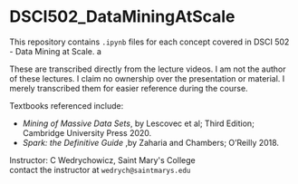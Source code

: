 # DSCI502_DataMiningAtScale

This repository contains `.ipynb` files for each concept covered in DSCI 502 - Data Mining at Scale. a

These are transcribed directly from the lecture videos. I am not the author of these lectures. I claim no ownership over the presentation or material. I merely transcribed them for easier reference during the course.

Textbooks referenced include:

- _Mining of Massive Data Sets_, by Lescovec et al; Third Edition; Cambridge University Press 2020.
- _Spark: the Definitive Guide_ ,by Zaharia and Chambers; O’Reilly 2018.

Instructor: C Wedrychowicz, Saint Mary's College  
contact the instructor at `wedrych@saintmarys.edu`
